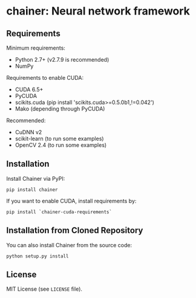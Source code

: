 # chainer: Neural network framework

## Requirements

Minimum requirements:
- Python 2.7+ (v2.7.9 is recommended)
- NumPy

Requirements to enable CUDA:
- CUDA 6.5+
- PyCUDA
- scikits.cuda (pip install 'scikits.cuda>=0.5.0b1,!=0.042')
- Mako (depending through PyCUDA)

Recommended:
- CuDNN v2
- scikit-learn (to run some examples)
- OpenCV 2.4 (to run some examples)

## Installation

Install Chainer via PyPI:
```
pip install chainer
```

If you want to enable CUDA, install requirements by:
```
pip install `chainer-cuda-requirements`
```

## Installation from Cloned Repository

You can also install Chainer from the source code:
```
python setup.py install
```

## License

MIT License (see `LICENSE` file).
